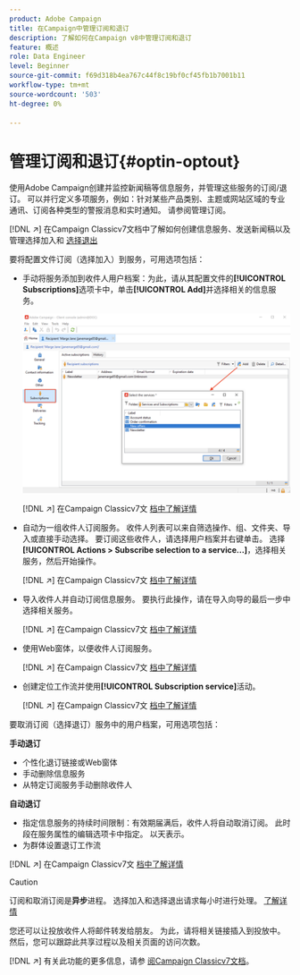 ```yaml
---
product: Adobe Campaign
title: 在Campaign中管理订阅和退订
description: 了解如何在Campaign v8中管理订阅和退订
feature: 概述
role: Data Engineer
level: Beginner
source-git-commit: f69d318b4ea767c44f8c19bf0cf45fb1b7001b11
workflow-type: tm+mt
source-wordcount: '503'
ht-degree: 0%

---
```


# 管理订阅和退订{#optin-optout}

使用Adobe Campaign创建并监控新闻稿等信息服务，并管理这些服务的订阅/退订。 可以并行定义多项服务，例如：针对某些产品类别、主题或网站区域的专业通讯、订阅各种类型的警报消息和实时通知。 请参阅管理订阅。

[!DNL :arrow_upper_right:] 在Campaign Classicv7文档中了解如何创建信息服务、发送新闻稿以及管理选择加入和 [选择退出](https://experienceleague.adobe.com/docs/campaign-classic/using/sending-messages/subscriptions-and-referrals/managing-subscriptions.html)

要将配置文件订阅（选择加入）到服务，可用选项包括：

* 手动将服务添加到收件人用户档案：为此，请从其配置文件的&#x200B;**[!UICONTROL Subscriptions]**&#x200B;选项卡中，单击&#x200B;**[!UICONTROL Add]**&#x200B;并选择相关的信息服务。

   ![](assets/subscribe-to-a-service.png)

   [!DNL :arrow_upper_right:] 在Campaign Classicv7文 [档中了解详情](https://experienceleague.adobe.com/docs/campaign-classic/using/getting-started/profile-management/editing-a-profile.html?lang=en#deliveries-tab)

* 自动为一组收件人订阅服务。 收件人列表可以来自筛选操作、组、文件夹、导入或直接手动选择。 要订阅这些收件人，请选择用户档案并右键单击。 选择&#x200B;**[!UICONTROL Actions > Subscribe selection to a service...]**，选择相关服务，然后开始操作。

   [!DNL :arrow_upper_right:] 在Campaign Classicv7文 [档中了解详情](https://experienceleague.adobe.com/docs/campaign-classic/using/getting-started/profile-management/editing-a-profile.html?lang=en#deliveries-tab)


* 导入收件人并自动订阅信息服务。 要执行此操作，请在导入向导的最后一步中选择相关服务。

   [!DNL :arrow_upper_right:] 在Campaign Classicv7文 [档中了解详情](https://experienceleague.adobe.com/docs/campaign-classic/using/getting-started/importing-and-exporting-data/generic-imports-exports/executing-import-jobs.html?lang=en#step-5---additional-step-when-importing-recipients)

* 使用Web窗体，以便收件人订阅服务。

   [!DNL :arrow_upper_right:] 在Campaign Classicv7文 [档中了解详情](https://experienceleague.adobe.com/docs/campaign-classic/using/designing-content/web-forms/use-cases--web-forms.html?lang=en#create-a-subscription--form-with-double-opt-in)


* 创建定位工作流并使用&#x200B;**[!UICONTROL Subscription service]**&#x200B;活动。

   [!DNL :arrow_upper_right:] 在Campaign Classicv7文 [档中了解详情](https://experienceleague.adobe.com/docs/campaign-classic/using/automating-with-workflows/targeting-activities/subscription-services.html?lang=en#example--subscribe-a-list-of-recipients-to-a-newsletter)


要取消订阅（选择退订）服务中的用户档案，可用选项包括：

**手动退订**

* 个性化退订链接或Web窗体
* 手动删除信息服务
* 从特定订阅服务手动删除收件人

**自动退订**

* 指定信息服务的持续时间限制：有效期届满后，收件人将自动取消订阅。 此时段在服务属性的编辑选项卡中指定。 以天表示。
* 为群体设置退订工作流

[!DNL :arrow_upper_right:] 在Campaign Classicv7文 [档中了解详情](https://experienceleague.adobe.com/docs/campaign-classic/using/sending-messages/subscriptions-and-referrals/managing-subscriptions.html?lang=en#unsubscribing-a-recipient-from-a-service)


>[!CAUTION]
>
>订阅和取消订阅是&#x200B;**异步**&#x200B;进程。 选择加入和选择退出请求每小时进行处理。 [了解详情](../dev/new-apis.md#sub-apis)

您还可以让投放收件人将邮件转发给朋友。 为此，请将相关链接插入到投放中。 然后，您可以跟踪此共享过程以及相关页面的访问次数。

[!DNL :arrow_upper_right:] 有关此功能的更多信息，请参 [阅Campaign Classicv7文档](https://experienceleague.adobe.com/docs/campaign-classic/using/sending-messages/subscriptions-and-referrals/viral-and-social-marketing.html?lang=en#viral-marketing--forward-to-a-friend)。